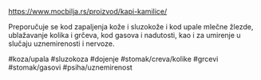 https://www.mocbilja.rs/proizvod/kapi-kamilice/

Preporučuje se kod zapaljenja kože i sluzokože i kod upale mlečne žlezde, ublažavanje kolika i grčeva, kod gasova i nadutosti, kao i za umirenje u slučaju uznemirenosti i nervoze.

#koza/upala #sluzokoza #dojenje #stomak/creva/kolike #grcevi #stomak/gasovi #psiha/uznemirenost 